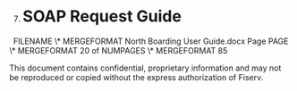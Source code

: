﻿

7. # **SOAP Request Guide**



` `FILENAME   \\* MERGEFORMAT North Boarding User Guide.docx		Page  PAGE   \\* MERGEFORMAT 20 of  NUMPAGES   \\* MERGEFORMAT 85

This document contains confidential, proprietary information and may not be reproduced or copied without the express authorization of Fiserv. 

